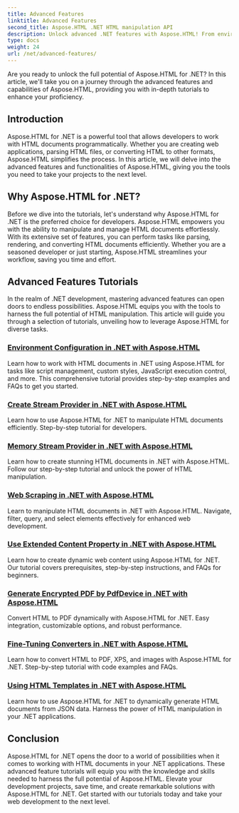 ```yaml
---
title: Advanced Features
linktitle: Advanced Features
second_title: Aspose.HTML .NET HTML manipulation API
description: Unlock advanced .NET features with Aspose.HTML! From environment configuration to web scraping, explore comprehensive tutorials for powerful web development.
type: docs
weight: 24
url: /net/advanced-features/
---
```


Are you ready to unlock the full potential of Aspose.HTML for .NET? In this article, we'll take you on a journey through the advanced features and capabilities of Aspose.HTML, providing you with in-depth tutorials to enhance your proficiency.

## Introduction

Aspose.HTML for .NET is a powerful tool that allows developers to work with HTML documents programmatically. Whether you are creating web applications, parsing HTML files, or converting HTML to other formats, Aspose.HTML simplifies the process. In this article, we will delve into the advanced features and functionalities of Aspose.HTML, giving you the tools you need to take your projects to the next level.

## Why Aspose.HTML for .NET?

Before we dive into the tutorials, let's understand why Aspose.HTML for .NET is the preferred choice for developers. Aspose.HTML empowers you with the ability to manipulate and manage HTML documents effortlessly. With its extensive set of features, you can perform tasks like parsing, rendering, and converting HTML documents efficiently. Whether you are a seasoned developer or just starting, Aspose.HTML streamlines your workflow, saving you time and effort.

## Advanced Features Tutorials
In the realm of .NET development, mastering advanced features can open doors to endless possibilities. Aspose.HTML equips you with the tools to harness the full potential of HTML manipulation. This article will guide you through a selection of tutorials, unveiling how to leverage Aspose.HTML for diverse tasks.
### [Environment Configuration in .NET with Aspose.HTML](./environment-configuration/)
Learn how to work with HTML documents in .NET using Aspose.HTML for tasks like script management, custom styles, JavaScript execution control, and more. This comprehensive tutorial provides step-by-step examples and FAQs to get you started.
### [Create Stream Provider in .NET with Aspose.HTML](./create-stream-provider/)
Learn how to use Aspose.HTML for .NET to manipulate HTML documents efficiently. Step-by-step tutorial for developers.
### [Memory Stream Provider in .NET with Aspose.HTML](./memory-stream-provider/)
Learn how to create stunning HTML documents in .NET with Aspose.HTML. Follow our step-by-step tutorial and unlock the power of HTML manipulation.
### [Web Scraping in .NET with Aspose.HTML](./web-scraping/)
Learn to manipulate HTML documents in .NET with Aspose.HTML. Navigate, filter, query, and select elements effectively for enhanced web development.
### [Use Extended Content Property in .NET with Aspose.HTML](./use-extended-content-property/)
Learn how to create dynamic web content using Aspose.HTML for .NET. Our tutorial covers prerequisites, step-by-step instructions, and FAQs for beginners.
### [Generate Encrypted PDF by PdfDevice in .NET with Aspose.HTML](./generate-encrypted-pdf-by-pdfdevice/)
Convert HTML to PDF dynamically with Aspose.HTML for .NET. Easy integration, customizable options, and robust performance.
### [Fine-Tuning Converters in .NET with Aspose.HTML](./fine-tuning-converters/)
Learn how to convert HTML to PDF, XPS, and images with Aspose.HTML for .NET. Step-by-step tutorial with code examples and FAQs.
### [Using HTML Templates in .NET with Aspose.HTML](./using-html-templates/)
Learn how to use Aspose.HTML for .NET to dynamically generate HTML documents from JSON data. Harness the power of HTML manipulation in your .NET applications.


## Conclusion

Aspose.HTML for .NET opens the door to a world of possibilities when it comes to working with HTML documents in your .NET applications. These advanced feature tutorials will equip you with the knowledge and skills needed to harness the full potential of Aspose.HTML. Elevate your development projects, save time, and create remarkable solutions with Aspose.HTML for .NET. Get started with our tutorials today and take your web development to the next level.